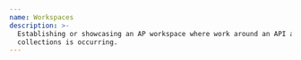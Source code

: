 ```yaml
---
name: Workspaces
description: >-
  Establishing or showcasing an AP workspace where work around an API and
  collections is occurring.
---
```

